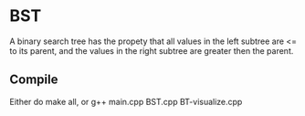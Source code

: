 # BST

A binary search tree has the propety that all values in the left subtree are <= to its parent, and the values in the right subtree are greater then the parent. 

## Compile

Either do make all, or g++ main.cpp BST.cpp BT-visualize.cpp

